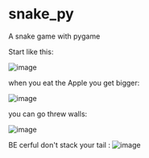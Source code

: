 # snake_py
A snake game with pygame


Start like this:

![image](https://user-images.githubusercontent.com/101524820/183053253-975fa4ea-02de-4841-8f70-76e3efdc20b5.png)

when you eat the Apple you get bigger:

![image](https://user-images.githubusercontent.com/101524820/183053588-db0689ff-35a2-4414-93d3-4e8b6aa3a76d.png)

you can go threw walls:

![image](https://user-images.githubusercontent.com/101524820/183053656-94f42bf0-4b20-425b-beb9-27cefc90642a.png)

BE cerful don't stack your tail :
![image](https://user-images.githubusercontent.com/101524820/183053759-29fc9f23-bf2d-41cc-9170-3b29cf694c32.png)


  
